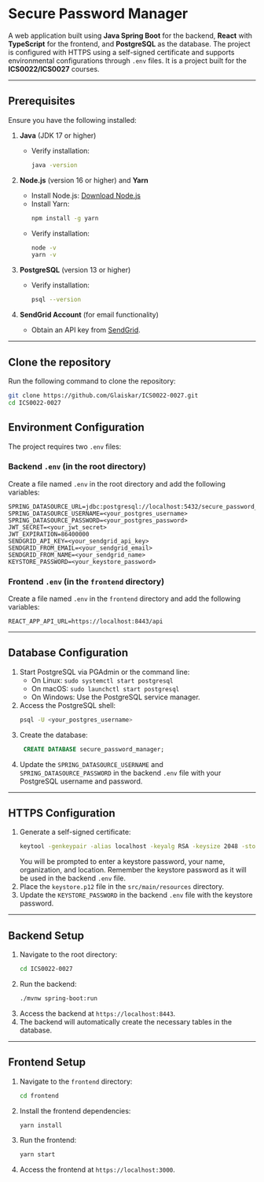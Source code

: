 # **Secure Password Manager**

A web application built using **Java Spring Boot** for the backend, **React** with **TypeScript** for the frontend, and **PostgreSQL** as the database. The project is configured with HTTPS using a self-signed certificate and supports environmental configurations through `.env` files. It is a project built for the **ICS0022/ICS0027** courses.

---

## **Prerequisites**

Ensure you have the following installed:

1. **Java** (JDK 17 or higher)
    - Verify installation:
      ```bash
      java -version
      ```

2. **Node.js** (version 16 or higher) and **Yarn**
    - Install Node.js: [Download Node.js](https://nodejs.org/)
    - Install Yarn:
      ```bash
      npm install -g yarn
      ```
    - Verify installation:
      ```bash
      node -v
      yarn -v
      ```

3. **PostgreSQL** (version 13 or higher)
    - Verify installation:
      ```bash
      psql --version
      ```

4. **SendGrid Account** (for email functionality)
    - Obtain an API key from [SendGrid](https://sendgrid.com/).

---

## **Clone the repository**
Run the following command to clone the repository:
```bash
git clone https://github.com/Glaiskar/ICS0022-0027.git
cd ICS0022-0027
```

## **Environment Configuration**

The project requires two `.env` files:

### **Backend `.env` (in the root directory)**
Create a file named `.env` in the root directory and add the following variables:
```env
SPRING_DATASOURCE_URL=jdbc:postgresql://localhost:5432/secure_password_manager
SPRING_DATASOURCE_USERNAME=<your_postgres_username>
SPRING_DATASOURCE_PASSWORD=<your_postgres_password>
JWT_SECRET=<your_jwt_secret>
JWT_EXPIRATION=86400000
SENDGRID_API_KEY=<your_sendgrid_api_key>
SENDGRID_FROM_EMAIL=<your_sendgrid_email>
SENDGRID_FROM_NAME=<your_sendgrid_name>
KEYSTORE_PASSWORD=<your_keystore_password>
```
### **Frontend `.env` (in the `frontend` directory)**
Create a file named `.env` in the `frontend` directory and add the following variables:
```env
REACT_APP_API_URL=https://localhost:8443/api
```
---
## **Database Configuration**
1. Start PostgreSQL via PGAdmin or the command line:
   - On Linux: `sudo systemctl start postgresql`
   - On macOS: `sudo launchctl start postgresql`
   - On Windows: Use the PostgreSQL service manager.
2. Access the PostgreSQL shell:
   ```bash
   psql -U <your_postgres_username>
   ```
3. Create the database:
   ```sql
    CREATE DATABASE secure_password_manager;
    ```
4. Update the `SPRING_DATASOURCE_USERNAME` and `SPRING_DATASOURCE_PASSWORD` in the backend `.env` file with your PostgreSQL username and password.
---
## **HTTPS Configuration**
1. Generate a self-signed certificate:
    ```bash
    keytool -genkeypair -alias localhost -keyalg RSA -keysize 2048 -storetype PKCS12 -keystore keystore.p12 -validity 365
    ```
   You will be prompted to enter a keystore password, your name, organization, and location. Remember the keystore password as it will be used in the backend `.env` file.
2. Place the `keystore.p12` file in the `src/main/resources` directory.
3. Update the `KEYSTORE_PASSWORD` in the backend `.env` file with the keystore password.
---
## **Backend Setup**
1. Navigate to the root directory:
    ```bash
    cd ICS0022-0027
    ```
2. Run the backend:
    ```bash
    ./mvnw spring-boot:run
    ```
3. Access the backend at `https://localhost:8443`.
4. The backend will automatically create the necessary tables in the database.
---
## **Frontend Setup**
1. Navigate to the `frontend` directory:
    ```bash
    cd frontend
    ```
2. Install the frontend dependencies:
    ```bash
    yarn install
    ```
3. Run the frontend:
    ```bash
    yarn start
    ```
4. Access the frontend at `https://localhost:3000`.
